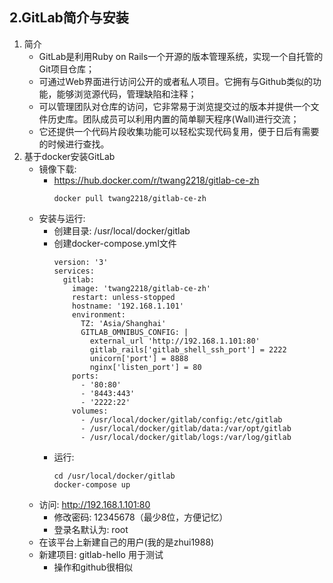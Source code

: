 ## 2.GitLab简介与安装

1. 简介
    + GitLab是利用Ruby on Rails一个开源的版本管理系统，实现一个自托管的Git项目仓库；
    + 可通过Web界面进行访问公开的或者私人项目。它拥有与Github类似的功能，能够浏览源代码，管理缺陷和注释；
    + 可以管理团队对仓库的访问，它非常易于浏览提交过的版本并提供一个文件历史库。团队成员可以利用内置的简单聊天程序(Wall)进行交流；
    + 它还提供一个代码片段收集功能可以轻松实现代码复用，便于日后有需要的时候进行查找。
2. 基于docker安装GitLab
    + 镜像下载:
        + https://hub.docker.com/r/twang2218/gitlab-ce-zh
            ```shell 
            docker pull twang2218/gitlab-ce-zh
            ```
    + 安装与运行:
        + 创建目录: /usr/local/docker/gitlab
        + 创建docker-compose.yml文件
          ```shell 
          version: '3'
          services:
            gitlab:
              image: 'twang2218/gitlab-ce-zh'
              restart: unless-stopped
              hostname: '192.168.1.101'
              environment:
                TZ: 'Asia/Shanghai'
                GITLAB_OMNIBUS_CONFIG: |
                  external_url 'http://192.168.1.101:80'
                  gitlab_rails['gitlab_shell_ssh_port'] = 2222
                  unicorn['port'] = 8888
                  nginx['listen_port'] = 80
              ports:
                - '80:80'
                - '8443:443'
                - '2222:22'
              volumes:
                - /usr/local/docker/gitlab/config:/etc/gitlab
                - /usr/local/docker/gitlab/data:/var/opt/gitlab
                - /usr/local/docker/gitlab/logs:/var/log/gitlab
          ```
        + 运行:
            ```shell 
            cd /usr/local/docker/gitlab 
            docker-compose up
            ```
    + 访问: http://192.168.1.101:80
        + 修改密码: 12345678（最少8位，方便记忆）
        + 登录名默认为: root
    + 在该平台上新建自己的用户(我的是zhui1988)
    + 新建项目: gitlab-hello 用于测试
        + 操作和github很相似
   